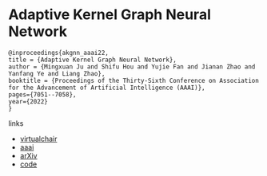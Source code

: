 # Adaptive Kernel Graph Neural Network

```
@inproceedings{akgnn_aaai22,
title = {Adaptive Kernel Graph Neural Network},
author = {Mingxuan Ju and Shifu Hou and Yujie Fan and Jianan Zhao and Yanfang Ye and Liang Zhao},
booktitle = {Proceedings of the Thirty-Sixth Conference on Association for the Advancement of Artificial Intelligence (AAAI)},
pages={7051--7058},
year={2022}
}
```

links
- [virtualchair](https://aaai-2022.virtualchair.net/poster_aaai3877)
- [aaai](https://ojs.aaai.org/index.php/AAAI/article/view/20664)
- [arXiv](https://arxiv.org/abs/2112.04575)
- [code](https://github.com/jumxglhf/AKGNN)
